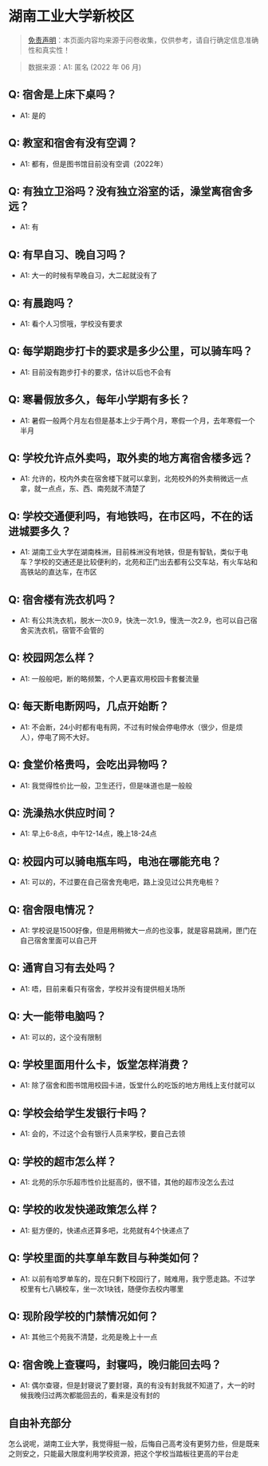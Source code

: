 # 湖南工业大学新校区

> [免责声明](https://colleges.chat/#_3)：本页面内容均来源于问卷收集，仅供参考，请自行确定信息准确性和真实性！

> 数据来源：A1: 匿名 (2022 年 06 月)

## Q: 宿舍是上床下桌吗？

- A1: 是的

## Q: 教室和宿舍有没有空调？

- A1: 都有，但是图书馆目前没有空调（2022年）

## Q: 有独立卫浴吗？没有独立浴室的话，澡堂离宿舍多远？

- A1: 有

## Q: 有早自习、晚自习吗？

- A1: 大一的时候有早晚自习，大二起就没有了

## Q: 有晨跑吗？

- A1: 看个人习惯哦，学校没有要求

## Q: 每学期跑步打卡的要求是多少公里，可以骑车吗？

- A1: 目前没有跑步打卡的要求，估计以后也不会有

## Q: 寒暑假放多久，每年小学期有多长？

- A1: 暑假一般两个月左右但是基本上少于两个月，寒假一个月，去年寒假一个半月

## Q: 学校允许点外卖吗，取外卖的地方离宿舍楼多远？

- A1: 允许的，校内外卖在宿舍楼下就可以拿到，北苑校外的外卖稍微远一点拿，就一点点，东、西、南苑就不清楚了

## Q: 学校交通便利吗，有地铁吗，在市区吗，不在的话进城要多久？

- A1: 湖南工业大学在湖南株洲，目前株洲没有地铁，但是有智轨，类似于电车？学校的交通还是比较便利的，北苑和正门出去都有公交车站，有火车站和高铁站的直达车，在市区

## Q: 宿舍楼有洗衣机吗？

- A1: 有公共洗衣机，脱水一次0.9，快洗一次1.9，慢洗一次2.9，也可以自己宿舍买洗衣机，宿管不会管的

## Q: 校园网怎么样？

- A1: 一般般吧，断的略频繁，个人更喜欢用校园卡套餐流量

## Q: 每天断电断网吗，几点开始断？

- A1: 不会断，24小时都有电有网，不过有时候会停电停水（很少，但是烦人），停电了网不大好。

## Q: 食堂价格贵吗，会吃出异物吗？

- A1: 我觉得性价比一般，卫生还行，但是味道也是一般般

## Q: 洗澡热水供应时间？

- A1: 早上6-8点，中午12-14点，晚上18-24点

## Q: 校园内可以骑电瓶车吗，电池在哪能充电？

- A1: 可以的，不过要在自己宿舍充电吧，路上没见过公共充电桩？

## Q: 宿舍限电情况？

- A1: 学校说是1500好像，但是用稍微大一点的也没事，就是容易跳闸，匣门在自己宿舍里面可以自己开

## Q: 通宵自习有去处吗？

- A1: 唔，目前来看只有宿舍，学校并没有提供相关场所

## Q: 大一能带电脑吗？

- A1: 可以的，这个没有限制

## Q: 学校里面用什么卡，饭堂怎样消费？

- A1: 除了宿舍和图书馆用校园卡进，饭堂什么的吃饭的地方用线上支付就可以

## Q: 学校会给学生发银行卡吗？

- A1: 会的，不过这个会有银行人员来学校，要自己去领

## Q: 学校的超市怎么样？

- A1: 北苑的乐尔乐超市性价比挺高的，很不错，其他的超市没怎么去过

## Q: 学校的收发快递政策怎么样？

- A1: 挺方便的，快递点还算多吧，北苑就有4个快递点了

## Q: 学校里面的共享单车数目与种类如何？

- A1: 以前有哈罗单车的，现在只剩下校园行了，贼难用，我宁愿走路。不过学校里有七八辆校车，坐一次1块钱，随便你去校内哪里

## Q: 现阶段学校的门禁情况如何？

- A1: 其他三个苑我不清楚，北苑是晚上十一点

## Q: 宿舍晚上查寝吗，封寝吗，晚归能回去吗？

- A1: 偶尔查寝，但是封寝说了要封寝，真的有没有封我就不知道了，大一的时候我晚归过两次都能回去的，看来是没有封的

## 自由补充部分

怎么说呢，湖南工业大学，我觉得挺一般，后悔自己高考没有更努力些，但是既来之则安之，只能最大限度利用学校资源，把这个学校当踏板往更高的平台走